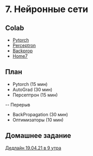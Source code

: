 # 7. Нейронные сети

## Colab
* [Pytorch](https://colab.research.google.com/github/samstikhin/ml2021/blob/master/07-NN/pytorch.ipynb)
* [Perceptron](https://colab.research.google.com/github/samstikhin/ml2021/blob/master/07-NN/Perceptron.ipynb)
* [Backprop](https://colab.research.google.com/github/samstikhin/ml2021/blob/master/07-NN/Backprop.ipynb)
* [Home7](https://colab.research.google.com/github/samstikhin/ml2021/blob/master/07-NN/Home7.ipynb)


## План
* Pytorch (15 мин)
* AutoGrad (30 мин)
* Персептрон (15 мин)

-- Перерыв
* BackPropagation (30 мин)
* Оптимизаторы (10 мин)


## Домашнее задание
[Дедлайн 19.04.21 в 9 утра](https://ulearn.me/course/ml/Osnovy_metrik_klassifikatsii_a49e9baa-faab-4861-8bed-c36b8f30c945)
